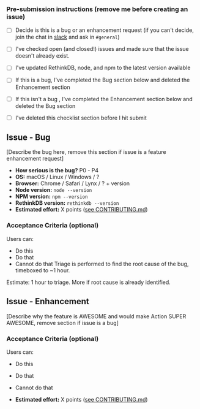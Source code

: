 ### Pre-submission instructions (remove me before creating an issue)

- [ ] Decide is this is a bug or an enhancement request (if you can't decide, join the chat in [slack](http://slackin.parabol.co/) and ask in `#general`)
- [ ] I've checked open (and closed!) issues and made sure that the issue doesn't already exist.
- [ ] I've updated RethinkDB, node, and npm to the latest version available
- [ ] If this is a bug, I've completed the Bug section below and deleted the Enhancement section
- [ ] If this isn't a bug , I've completed the Enhancement section below and deleted the Bug section
- [ ] I've deleted this checklist section before I hit submit


## Issue - Bug

[Describe the bug here, remove this section if issue is a feature enhancement request]
- **How serious is the bug?** P0 - P4
- **OS:** macOS / Linux / Windows / ?
- **Browser:** Chrome / Safari / Lynx / ? + version
- **Node version:** `node --version`
- **NPM version:** `npm --version`
- **RethinkDB version:** `rethinkdb --version`
- **Estimated effort:** X points ([see CONTRIBUTING.md](https://github.com/ParabolInc/parabol/blob/master/CONTRIBUTING.md#points-and-sizes))

### Acceptance Criteria (optional)
Users can:
   - Do this
   - Do that
   - Cannot do that
Triage is performed to find the root cause of the bug, timeboxed to ~1 hour. 

Estimate: 1 hour to triage. More if root cause is already identified.

## Issue - Enhancement

[Describe why the feature is AWESOME and would make Action SUPER AWESOME, remove section if issue is a bug]

### Acceptance Criteria (optional)
Users can:
   - Do this
   - Do that
   - Cannot do that

- **Estimated effort:** X points ([see CONTRIBUTING.md](https://github.com/ParabolInc/parabol/blob/master/CONTRIBUTING.md#points-and-sizes))
